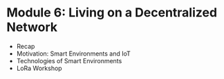 # Module 6: Living on a Decentralized Network

* Recap
* Motivation: Smart Environments and IoT
* Technologies of Smart Environments
* LoRa Workshop

